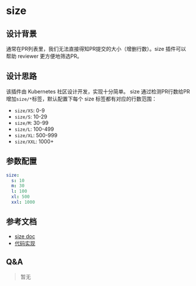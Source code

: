 # size

## 设计背景

通常在PR列表里，我们无法直接得知PR提交的大小（增删行数）。size 插件可以帮助 reviewer 更方便地筛选PR。

## 设计思路

该插件由 Kubernetes 社区设计开发，实现十分简单。 size 通过检测PR行数给PR增加`size/*`标签，默认配置下每个 size 标签都有对应的行数范围：

- `size/XS`: 0-9
- `size/S`: 10-29
- `size/M`: 30-99
- `size/L`: 100-499
- `size/XL`: 500-999
- `size/XXL`: 1000+

## 参数配置

```yaml
size:
  s: 10
  m: 30
  l: 100
  xl: 500
  xxl: 1000

```

## 参考文档

- [size doc](https://prow.tidb.io/plugins?repo=ti-community-infra%2Ftichi)
- [代码实现](https://github.com/kubernetes/test-infra/tree/master/prow/plugins/size)

## Q&A

> 暂无
